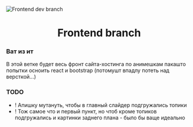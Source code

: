 ![Frontend dev branch](https://i.pinimg.com/originals/84/8e/33/848e332caed26465db2e8a7839046cb1.jpg)

<div id="toc">
  <ul align="center" style="list-style: none">
    <summary>
      <h1>
        Frontend branch
      </h1>
    </summary>
  </ul>
</div>

**<h3>Ват из ит</h3>**
В этой ветке будет весь фронт сайта-хостинга по анимешкам
пакашто попытки осноить react и bootstrap (потомушт впадлу потеть над версткой...)

**<h3>TODO</h3>**
- ! Апишку мутануть, чтобы в главный слайдер подгружались топики
- ! Тож самое что и первый пункт, но чтоб кроме топиков подгружались и картинки заднего плана - было бы ваще идеально 

